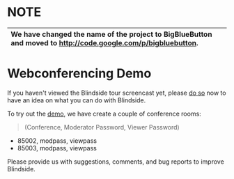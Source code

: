 # NOTE #
| **We have changed the name of the project to BigBlueButton and moved to http://code.google.com/p/bigbluebutton.** |
|:------------------------------------------------------------------------------------------------------------------|


# Webconferencing Demo #

If you haven't viewed the Blindside tour screencast yet, please [do so](http://code.google.com/p/blindside/) now to have an idea on what you can do with Blindside.

To try out the [demo](http://present.sce.carleton.ca/blindside/client/main.html), we have create a couple of conference rooms:
> (Conference, Moderator Password, Viewer Password)
  * 85002, modpass, viewpass
  * 85003, modpass, viewpass

Please provide us with suggestions, comments, and bug reports to improve Blindside.